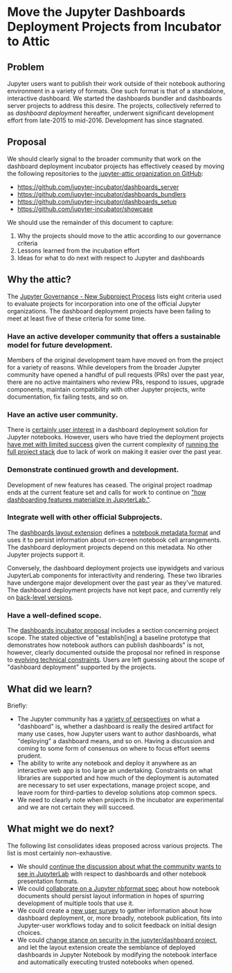# Move the Jupyter Dashboards Deployment Projects from Incubator to Attic

## Problem

Jupyter users want to publish their work outside of their notebook authoring environment in a variety of formats. One such format is that of a standalone, interactive dashboard. We started the dashboards bundler and dashboards server projects to address this desire. The projects, collectively referred to as *dashboard deployment* hereafter, underwent significant development effort from late-2015 to mid-2016. Development has since stagnated.

## Proposal

We should clearly signal to the broader community that work on the dashboard deployment incubator projects has effectively ceased by moving the following repositories to the [jupyter-attic organization on GitHub](https://github.com/jupyter-attic):

* https://github.com/jupyter-incubator/dashboards_server
* https://github.com/jupyter-incubator/dashboards_bundlers
* https://github.com/jupyter-incubator/dashboards_setup
* https://github.com/jupyter-incubator/showcase

We should use the remainder of this document to capture:

1. Why the projects should move to the attic according to our governance criteria
2. Lessons learned from the incubation effort
3. Ideas for what to do next with respect to Jupyter and dashboards

## Why the attic?

The [Jupyter Governance - New Subproject Process](https://github.com/jupyter/governance/blob/master/newsubprojects.md) lists eight criteria used to evaluate projects for incorporation into one of the official Jupyter organizations. The dashboard deployment projects have been failing to meet at least five of these criteria for some time.

### Have an active developer community that offers a sustainable model for future development.

Members of the original development team have moved on from the project for a variety of reasons. While developers from the broader Jupyter community have opened a handful of pull requests (PRs) over the past year, there are no active maintainers who review PRs, respond to issues, upgrade components, maintain compatibility with other Jupyter projects, write documentation, fix failing tests, and so on.

### Have an active user community.

There is [certainly user interest](https://github.com/jupyter-incubator/dashboards_server/issues/319) in a dashboard deployment solution for Jupyter notebooks. However, users who have tried the deployment projects [have met with limited success](https://github.com/jupyter-incubator/dashboards_server/issues) given the current complexity of [running the full project stack](https://github.com/jupyter/dashboards/wiki#get-started) due to lack of work on making it easier over the past year.

### Demonstrate continued growth and development.

Development of new features has ceased. The original project roadmap ends at the current feature set and calls for work to continue on ["how dashboarding features materialize in JupyterLab."](https://github.com/jupyter/dashboards/wiki/Deployment-Roadmap#may-2016-update).

### Integrate well with other official Subprojects.

The [dashboards layout extension](https://github.com/jupyter/dashboards) defines a [notebook metadata format](http://jupyter-dashboards-layout.readthedocs.io/en/latest/metadata.html) and uses it to persist information about on-screen notebook cell arrangements. The dashboard deployment projects depend on this metadata. No other Jupyter projects support it.

Conversely, the dashboard deployment projects use ipywidgets and various JupyterLab components for interactivity and rendering. These two libraries have undergone major development over the past year as they've matured. The dashboard deployment projects have not kept pace, and currently rely on [back-level versions](https://github.com/jupyter-incubator/dashboards_server/blob/master/package.json#L48).

### Have a well-defined scope.

The [dashboards incubator proposal](https://github.com/jupyter-incubator/proposals/blob/master/dashboards/proposal.md#scope) includes a section concerning project scope. The stated objective of "establish[ing] a baseline prototype that demonstrates how notebook authors can publish dashboards" is not, however, clearly documented outside the proposal nor refined in response to [evolving technical constraints](https://github.com/jupyter-incubator/dashboards_server/issues/302). Users are left guessing about the scope of "dashboard deployment" supported by the projects.

## What did we learn?

Briefly:

* The Jupyter community has a [variety of perspectives](https://github.com/jupyterlab/jupyterlab/issues/1640) on what a "dashboard" is, whether a dashboard is really the desired artifact for many use cases, how Jupyter users want to author dashboards, what "deploying" a dashboard means, and so on. Having a discussion and coming to some form of consensus on where to focus effort seems prudent.
* The ability to write any notebook and deploy it anywhere as an interactive web app is too large an undertaking. Constraints on what libraries are supported and how much of the deployment is automated are necessary to set user expectations, manage project scope, and leave room for third-parties to develop solutions atop common specs.
* We need to clearly note when projects in the incubator are experimental and we are not certain they will succeed.

## What might we do next?

The following list consolidates ideas proposed across various projects. The list is most certainly non-exhaustive.

* We should [continue the discussion about what the community wants to see in JupyterLab](https://github.com/jupyterlab/jupyterlab/issues/1640) with respect to dashboards and other notebook presentation formats.
* We could [collaborate on a Jupyter nbformat spec](https://github.com/jupyterlab/jupyterlab/issues/1640#issuecomment-291883316) about how notebook documents should persist layout information in hopes of spurring development of multiple tools that use it.
* We could create a [new user survey](https://github.com/jupyter/surveys) to gather information about how dashboard deployment, or, more broadly, notebook publication, fits into Jupyter-user workflows today and to solicit feedback on initial design choices.
* We could [change stance on security in the jupyter/dashboard project](https://github.com/jupyter/dashboards/issues/279), and let the layout extension create the semblance of deployed dashboards in Jupyter Notebook by modifying the notebook interface and automatically executing trusted notebooks when opened.
